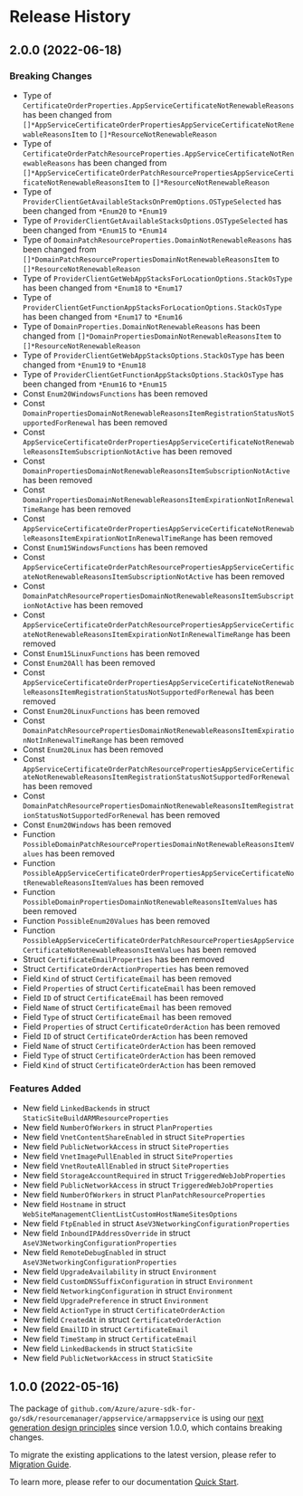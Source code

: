 # Release History

## 2.0.0 (2022-06-18)
### Breaking Changes

- Type of `CertificateOrderProperties.AppServiceCertificateNotRenewableReasons` has been changed from `[]*AppServiceCertificateOrderPropertiesAppServiceCertificateNotRenewableReasonsItem` to `[]*ResourceNotRenewableReason`
- Type of `CertificateOrderPatchResourceProperties.AppServiceCertificateNotRenewableReasons` has been changed from `[]*AppServiceCertificateOrderPatchResourcePropertiesAppServiceCertificateNotRenewableReasonsItem` to `[]*ResourceNotRenewableReason`
- Type of `ProviderClientGetAvailableStacksOnPremOptions.OSTypeSelected` has been changed from `*Enum20` to `*Enum19`
- Type of `ProviderClientGetAvailableStacksOptions.OSTypeSelected` has been changed from `*Enum15` to `*Enum14`
- Type of `DomainPatchResourceProperties.DomainNotRenewableReasons` has been changed from `[]*DomainPatchResourcePropertiesDomainNotRenewableReasonsItem` to `[]*ResourceNotRenewableReason`
- Type of `ProviderClientGetWebAppStacksForLocationOptions.StackOsType` has been changed from `*Enum18` to `*Enum17`
- Type of `ProviderClientGetFunctionAppStacksForLocationOptions.StackOsType` has been changed from `*Enum17` to `*Enum16`
- Type of `DomainProperties.DomainNotRenewableReasons` has been changed from `[]*DomainPropertiesDomainNotRenewableReasonsItem` to `[]*ResourceNotRenewableReason`
- Type of `ProviderClientGetWebAppStacksOptions.StackOsType` has been changed from `*Enum19` to `*Enum18`
- Type of `ProviderClientGetFunctionAppStacksOptions.StackOsType` has been changed from `*Enum16` to `*Enum15`
- Const `Enum20WindowsFunctions` has been removed
- Const `DomainPropertiesDomainNotRenewableReasonsItemRegistrationStatusNotSupportedForRenewal` has been removed
- Const `AppServiceCertificateOrderPropertiesAppServiceCertificateNotRenewableReasonsItemSubscriptionNotActive` has been removed
- Const `DomainPropertiesDomainNotRenewableReasonsItemSubscriptionNotActive` has been removed
- Const `DomainPropertiesDomainNotRenewableReasonsItemExpirationNotInRenewalTimeRange` has been removed
- Const `AppServiceCertificateOrderPropertiesAppServiceCertificateNotRenewableReasonsItemExpirationNotInRenewalTimeRange` has been removed
- Const `Enum15WindowsFunctions` has been removed
- Const `AppServiceCertificateOrderPatchResourcePropertiesAppServiceCertificateNotRenewableReasonsItemSubscriptionNotActive` has been removed
- Const `DomainPatchResourcePropertiesDomainNotRenewableReasonsItemSubscriptionNotActive` has been removed
- Const `AppServiceCertificateOrderPatchResourcePropertiesAppServiceCertificateNotRenewableReasonsItemExpirationNotInRenewalTimeRange` has been removed
- Const `Enum15LinuxFunctions` has been removed
- Const `Enum20All` has been removed
- Const `AppServiceCertificateOrderPropertiesAppServiceCertificateNotRenewableReasonsItemRegistrationStatusNotSupportedForRenewal` has been removed
- Const `Enum20LinuxFunctions` has been removed
- Const `DomainPatchResourcePropertiesDomainNotRenewableReasonsItemExpirationNotInRenewalTimeRange` has been removed
- Const `Enum20Linux` has been removed
- Const `AppServiceCertificateOrderPatchResourcePropertiesAppServiceCertificateNotRenewableReasonsItemRegistrationStatusNotSupportedForRenewal` has been removed
- Const `DomainPatchResourcePropertiesDomainNotRenewableReasonsItemRegistrationStatusNotSupportedForRenewal` has been removed
- Const `Enum20Windows` has been removed
- Function `PossibleDomainPatchResourcePropertiesDomainNotRenewableReasonsItemValues` has been removed
- Function `PossibleAppServiceCertificateOrderPropertiesAppServiceCertificateNotRenewableReasonsItemValues` has been removed
- Function `PossibleDomainPropertiesDomainNotRenewableReasonsItemValues` has been removed
- Function `PossibleEnum20Values` has been removed
- Function `PossibleAppServiceCertificateOrderPatchResourcePropertiesAppServiceCertificateNotRenewableReasonsItemValues` has been removed
- Struct `CertificateEmailProperties` has been removed
- Struct `CertificateOrderActionProperties` has been removed
- Field `Kind` of struct `CertificateEmail` has been removed
- Field `Properties` of struct `CertificateEmail` has been removed
- Field `ID` of struct `CertificateEmail` has been removed
- Field `Name` of struct `CertificateEmail` has been removed
- Field `Type` of struct `CertificateEmail` has been removed
- Field `Properties` of struct `CertificateOrderAction` has been removed
- Field `ID` of struct `CertificateOrderAction` has been removed
- Field `Name` of struct `CertificateOrderAction` has been removed
- Field `Type` of struct `CertificateOrderAction` has been removed
- Field `Kind` of struct `CertificateOrderAction` has been removed

### Features Added

- New field `LinkedBackends` in struct `StaticSiteBuildARMResourceProperties`
- New field `NumberOfWorkers` in struct `PlanProperties`
- New field `VnetContentShareEnabled` in struct `SiteProperties`
- New field `PublicNetworkAccess` in struct `SiteProperties`
- New field `VnetImagePullEnabled` in struct `SiteProperties`
- New field `VnetRouteAllEnabled` in struct `SiteProperties`
- New field `StorageAccountRequired` in struct `TriggeredWebJobProperties`
- New field `PublicNetworkAccess` in struct `TriggeredWebJobProperties`
- New field `NumberOfWorkers` in struct `PlanPatchResourceProperties`
- New field `Hostname` in struct `WebSiteManagementClientListCustomHostNameSitesOptions`
- New field `FtpEnabled` in struct `AseV3NetworkingConfigurationProperties`
- New field `InboundIPAddressOverride` in struct `AseV3NetworkingConfigurationProperties`
- New field `RemoteDebugEnabled` in struct `AseV3NetworkingConfigurationProperties`
- New field `UpgradeAvailability` in struct `Environment`
- New field `CustomDNSSuffixConfiguration` in struct `Environment`
- New field `NetworkingConfiguration` in struct `Environment`
- New field `UpgradePreference` in struct `Environment`
- New field `ActionType` in struct `CertificateOrderAction`
- New field `CreatedAt` in struct `CertificateOrderAction`
- New field `EmailID` in struct `CertificateEmail`
- New field `TimeStamp` in struct `CertificateEmail`
- New field `LinkedBackends` in struct `StaticSite`
- New field `PublicNetworkAccess` in struct `StaticSite`


## 1.0.0 (2022-05-16)

The package of `github.com/Azure/azure-sdk-for-go/sdk/resourcemanager/appservice/armappservice` is using our [next generation design principles](https://azure.github.io/azure-sdk/general_introduction.html) since version 1.0.0, which contains breaking changes.

To migrate the existing applications to the latest version, please refer to [Migration Guide](https://aka.ms/azsdk/go/mgmt/migration).

To learn more, please refer to our documentation [Quick Start](https://aka.ms/azsdk/go/mgmt).